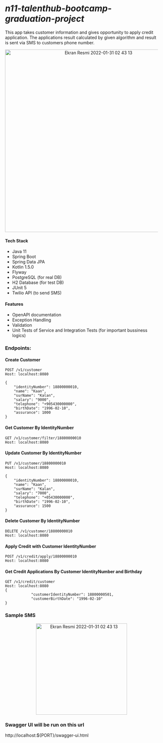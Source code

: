   # ***n11-talenthub-bootcamp-graduation-project***



This app takes customer information and gives opportunity to apply credit application. The applications result calculated by given algorithm and result is sent via SMS to customers phone number.

<p align="center">
<img width="600" alt="Ekran Resmi 2022-01-31 02 43 13" src="https://user-images.githubusercontent.com/68256356/151765112-3baef137-c790-4e41-a111-e2ac8861c049.png">
</p>

#### Tech Stack

* Java 11
* Spring Boot
* Spring Data JPA
* Kotlin 1.5.0
* Flyway
* PostgreSQL  (for real DB)
* H2 Database (for test DB)
* JUnit 5
* Twilio API (to send SMS)

#### Features
* OpenAPI documentation
* Exception Handling
* Validation
* Unit Tests of Service and Integration Tests (for important bussiness logics)


### Endpoints:

#### Create Customer
````
POST /v1/customer 
Host: localhost:8080

{
    "identityNumber": 18800000010,
    "name": "Kaan",
    "surName": "Kalan",
    "salary": "9000",
    "telephone": "+905430000000",
    "birthDate": "1996-02-10",
    "assurance": 1000
}
````

#### Get Customer By IdentityNumber
````
GET /v1/customer/filter/18800000010 
Host: localhost:8080
````

#### Update Customer By IdentityNumber
````
PUT /v1/customer/18800000010
Host: localhost:8080

{
    "identityNumber": 18800000010,
    "name": "Kaan",
    "surName": "Kalan",
    "salary": "7000",
    "telephone": "+05430000000",
    "birthDate": "1996-02-10",
    "assurance": 1500
}
````

#### Delete Customer By IdentityNumber
````
DELETE /v1/customer/18800000010
Host: localhost:8080
````

#### Apply Credit with Customer IdentityNumber
````
POST /v1/credit/apply/18800000010
Host: localhost:8080
````

#### Get Credit Applications By Customer IdentityNumber and Birthday
````
GET /v1/credit/customer
Host: localhost:8080
{
            "customerIdentityNumber": 18800000501,
            "customerBirthDate": "1996-02-10"
}
````

### Sample SMS

<p align="center">
<img width="300" alt="Ekran Resmi 2022-01-31 02 43 13" src="https://user-images.githubusercontent.com/68256356/151723840-a24ccd38-0d74-44e2-9d81-42cc068123ee.PNG">
</p>


### Swagger UI will be run on this url
http://localhost:${PORT}/swagger-ui.html

